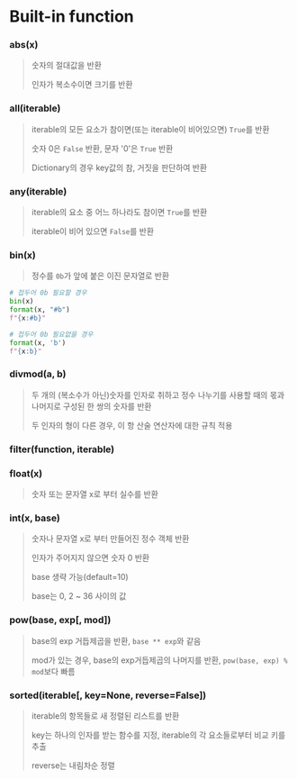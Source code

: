 # Built-in function



### abs(x)

> 숫자의 절대값을 반환
>
> 인자가 복소수이면 크기를 반환



### all(iterable)

> iterable의 모든 요소가 참이면(또는 iterable이 비어있으면) `True`를 반환
>
> 숫자 0은 `False` 반환, 문자 '0'은 `True` 반환
>
> Dictionary의 경우 key값의 참, 거짓을 판단하여 반환



### any(iterable)

> iterable의 요소 중 어느 하나라도 참이면 `True`를 반환
>
> iterable이 비어 있으면 `False`를 반환



### bin(x)

> 정수를 `0b`가 앞에 붙은 이진 문자열로 반환

```python
# 접두어 0b 필요할 경우
bin(x)
format(x, "#b")
f"{x:#b}"

# 접두어 0b 필요없을 경우
format(x, 'b')
f"{x:b}"
```



### divmod(a, b)

> 두 개의 (복소수가 아닌)숫자를 인자로 취하고 정수 나누기를 사용할 때의 몫과 나머지로 구성된 한 쌍의 숫자를 반환
>
> 두 인자의 형이 다른 경우, 이 항 산술 연산자에 대한 규칙 적용



### filter(function, iterable)



### float(x)

> 숫자 또는 문자열 x로 부터 실수를 반환



### int(x, base)

> 숫자나 문자열 x로 부터 만들어진 정수 객체 반환
>
> 인자가 주어지지 않으면 숫자 0 반환
>
> base 생략 가능(default=10)
>
> base는 0, 2 ~ 36 사이의 값



### pow(base, exp[, mod])

> base의 exp 거듭제곱을 반환, `base ** exp`와 같음
>
> mod가 있는 경우, base의 exp거듭제곱의 나머지를 반환, `pow(base, exp) % mod`보다 빠름



### sorted(iterable[, key=None, reverse=False])

> iterable의 항목들로 새 정렬된 리스트를 반환
>
> key는 하나의 인자를 받는 함수를 지정, iterable의 각 요소들로부터 비교 키를 추출
>
> reverse는 내림차순 정렬